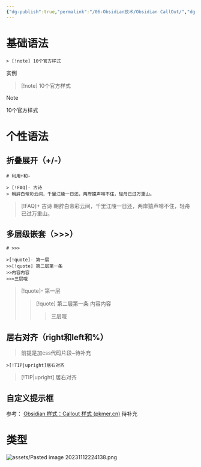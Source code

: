 ```yaml
---
{"dg-publish":true,"permalink":"/06-Obsidian技术/Obsidian CallOut/","dgPassFrontmatter":true,"created":"2023-11-13T08:10:19.991+08:00","updated":"2023-11-23T15:29:16.000+08:00"}
---
```



# 基础语法  

```
> [!note] 10个官方样式
```

实例
> [!note] 10个官方样式

> [!note]
>10个官方样式

# 个性语法
## 折叠展开（+/-）
```
# 利用+和-

> [!FAQ]- 古诗
> 朝辞白帝彩云间，千里江陵一日还，两岸猿声啼不住，轻舟已过万重山。
```

> [!FAQ]+ 古诗
> 朝辞白帝彩云间，千里江陵一日还，两岸猿声啼不住，轻舟已过万重山。


## 多层级嵌套（>>>）
```
# >>>

>[!quote]- 第一层
>>[!quote] 第二层第一条
>>内容内容
>>>三层哦
```

>[!quote]- 第一层
>>[!quote] 第二层第一条
>>内容内容
>>>三层哦

## 居右对齐（right和left和%）
> 前提是加css代码片段~待补充

```
>[!TIP|upright]居右对齐
```

>[!TIP|upright] 居右对齐

## 自定义提示框
参考：
[Obsidian 样式：Callout 样式 (pkmer.cn)](https://pkmer.cn/Pkmer-Docs/10-obsidian/obsidian%E5%A4%96%E8%A7%82/css-%E7%89%87%E6%AE%B5/obsidian%E6%A0%B7%E5%BC%8F-callout%E6%A0%B7%E5%BC%8F/)
待补充

# 类型
![assets/Pasted image 20231112224138.png](/img/user/assets/Pasted%20image%2020231112224138.png)